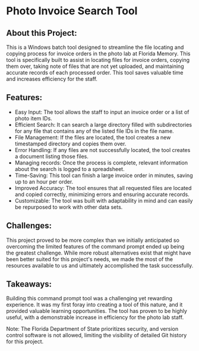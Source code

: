 <h1>Photo Invoice Search Tool</h1>

<h2>About this Project:</h2>
<p>This is a Windows batch tool designed to streamline the file locating and copying process for invoice orders in the photo lab at Florida Memory. This tool is specifically built to assist in locating files for invoice orders, copying them over, taking note of files that are not yet uploaded, and maintaining accurate records of each processed order. This tool saves valuable time and increases efficiency for the staff.</p>

<h2>Features:</h2>
<ul>
  <li>Easy Input: The tool allows the staff to input an invoice order or a list of photo item IDs.</li>
  <li>Efficient Search: It can search a large directory filled with subdirectories for any file that contains any of the listed file IDs in the file name.</li>
  <li>File Management: If the files are located, the tool creates a new timestamped directory and copies them over.</li>
  <li>Error Handling: If any files are not successfully located, the tool creates a document listing those files.</li>
  <li>Managing records: Once the process is complete, relevant information about the search is logged to a spreadsheet.</li>
  <li>Time-Saving: This tool can finish a large invoice order in minutes, saving up to an hour per order.</li>
  <li>Improved Accuracy: The tool ensures that all requested files are located and copied correctly, minimizing errors and ensuring accurate records.</li>
  <li>Customizable: The tool was built with adaptability in mind and can easily be repurposed to work with other data sets.</li>
</ul>

<h2>Challenges:</h2>
<p>This project proved to be more complex than we initially anticipated so overcoming the limited features of the command prompt ended up being the greatest challenge. While more robust alternatives exist that might have been better suited for this project's needs, we made the most of the resources available to us and ultimately accomplished the task successfully.</p>

<h2>Takeaways:</h2>
<p>Building this command prompt tool was a challenging yet rewarding experience. It was my first foray into creating a tool of this nature, and it provided valuable learning opportunities. The tool has proven to be highly useful, with a demonstrable increase in efficiency for the photo lab staff.</p>



<p>Note: The Florida Department of State prioritizes security, and version control software is not allowed, limiting the visibility of detailed Git history for this project.</p>
